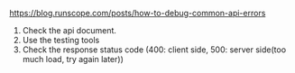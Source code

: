 https://blog.runscope.com/posts/how-to-debug-common-api-errors

1. Check the api document.
2. Use the testing tools
3. Check the response status code (400: client side, 500: server side(too much load, try again later))
